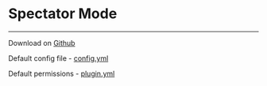 # Spectator Mode

---

Download on [Github](https://github.com/ndsmc/spectator_mode/releases)

Default config file - [config.yml](/src/main/resources/config.yml)

Default permissions - [plugin.yml](/src/main/resources/paper-plugin.yml)
